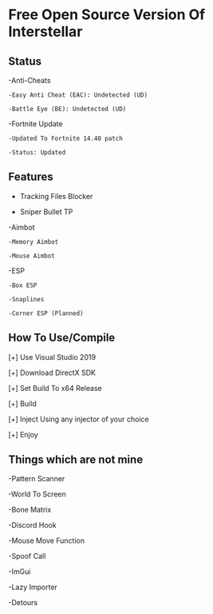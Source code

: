 #  Free Open Source Version Of Interstellar

## Status

-Anti-Cheats

    -Easy Anti Cheat (EAC): Undetected (UD)
    
    -Battle Eye (BE): Undetected (UD)
    
-Fortnite Update 

    -Updated To Fortnite 14.40 patch
    
    -Status: Updated

## Features

- Tracking Files Blocker

- Sniper Bullet TP

-Aimbot

    -Memory Aimbot
  
    -Mouse Aimbot
  
-ESP

    -Box ESP
  
    -Snaplines
  
    -Corner ESP (Planned)
    
    
## How To Use/Compile

[+] Use Visual Studio 2019

[+] Download DirectX SDK

[+] Set Build To x64 Release

[+] Build

[+] Inject Using any injector of your choice

[+] Enjoy
 
 
 
 
## Things which are not mine

-Pattern Scanner

-World To Screen

-Bone Matrix

-Discord Hook

-Mouse Move Function

-Spoof Call

-ImGui

-Lazy Importer

-Detours
